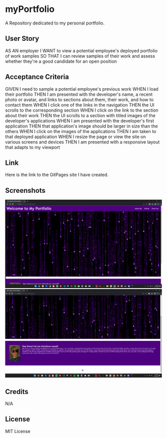 # myPortfolio
A Repository dedicated to my personal portfolio.


## User Story
AS AN employer
I WANT to view a potential employee's deployed portfolio of work samples
SO THAT I can review samples of their work and assess whether they're a good candidate for an open position

## Acceptance Criteria
GIVEN I need to sample a potential employee's previous work
WHEN I load their portfolio
THEN I am presented with the developer's name, a recent photo or avatar, and links to sections about them, their work, and how to contact them
WHEN I click one of the links in the navigation
THEN the UI scrolls to the corresponding section
WHEN I click on the link to the section about their work
THEN the UI scrolls to a section with titled images of the developer's applications
WHEN I am presented with the developer's first application
THEN that application's image should be larger in size than the others
WHEN I click on the images of the applications
THEN I am taken to that deployed application
WHEN I resize the page or view the site on various screens and devices
THEN I am presented with a responsive layout that adapts to my viewport


## Link

Here is the link to the GitPages site I have created.


## Screenshots
![Screenshot of My Portfoilio Webpage.](https://raw.githubusercontent.com/tjb47-dev/myPortfolio/main/assets/images/portfolio1.png)
![Screenshot of My Portfoilio Webpage.](https://raw.githubusercontent.com/tjb47-dev/myPortfolio/main/assets/images/portfolio2.png)


## Credits

N/A

## License

MIT License